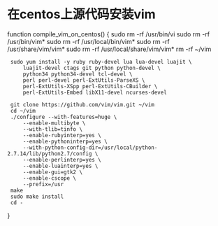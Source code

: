  # 在centos上源代码安装vim
 function compile_vim_on_centos()
 {
     sudo rm -rf /usr/bin/vi
     sudo rm -rf /usr/bin/vim*
     sudo rm -rf /usr/local/bin/vim*
     sudo rm -rf /usr/share/vim/vim*
     sudo rm -rf /usr/local/share/vim/vim*
     rm -rf ~/vim
 
     sudo yum install -y ruby ruby-devel lua lua-devel luajit \
         luajit-devel ctags git python python-devel \
         python34 python34-devel tcl-devel \
         perl perl-devel perl-ExtUtils-ParseXS \
         perl-ExtUtils-XSpp perl-ExtUtils-CBuilder \
         perl-ExtUtils-Embed libX11-devel ncurses-devel
 
     git clone https://github.com/vim/vim.git ~/vim
     cd ~/vim
     ./configure --with-features=huge \
         --enable-multibyte \
         --with-tlib=tinfo \
         --enable-rubyinterp=yes \
         --enable-pythoninterp=yes \
         --with-python-config-dir=/usr/local/python-2.7.14/lib/python2.7/config \
         --enable-perlinterp=yes \
         --enable-luainterp=yes \
         --enable-gui=gtk2 \
         --enable-cscope \
         --prefix=/usr
     make
     sudo make install
     cd -
 }
